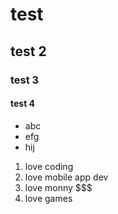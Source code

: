 # test

## test 2

### test 3

#### test 4

- abc
- efg
- hij

1. love coding 
2. love mobile app dev
3. love monny $$$
4. love games
